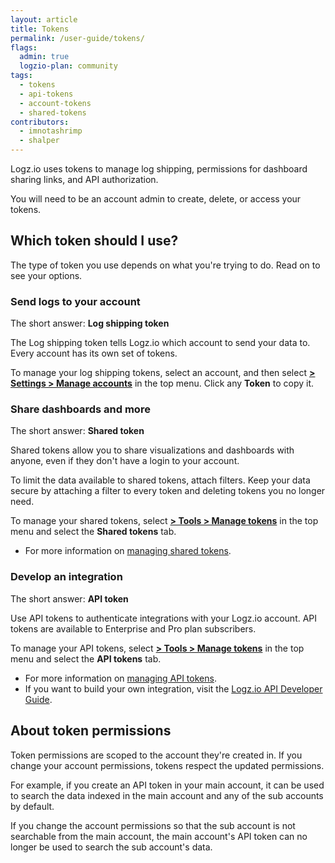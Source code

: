 ```yaml
---
layout: article
title: Tokens
permalink: /user-guide/tokens/
flags:
  admin: true
  logzio-plan: community
tags:
  - tokens
  - api-tokens
  - account-tokens
  - shared-tokens
contributors:
  - imnotashrimp
  - shalper
---
```


Logz.io uses tokens to manage log shipping, permissions for dashboard sharing links, and API authorization.

You will need to be an account admin to create, delete, or access your tokens.

## Which token should I use?

The type of token you use depends on what you're trying to do.
Read on to see your options.

### Send logs to your account

The short answer: **Log shipping token**

The Log shipping token tells Logz.io which account to send your data to.
Every account has its own set of tokens.

To manage your log shipping tokens, select an account, and then select [**<i class="li li-gear"></i> > Settings > Manage accounts**](https://app.logz.io/#/dashboard/settings/manage-tokens/log-shipping) in the top menu.
Click any **Token** to copy it.

### Share dashboards and more

The short answer: **Shared token**

Shared tokens allow you to share visualizations and dashboards with anyone, even if they don't have a login to your account.

To limit the data available to shared tokens, attach filters.
Keep your data secure by attaching a filter to every token and deleting tokens you no longer need.

To manage your shared tokens, select [**<i class="li li-gear"></i> > Tools > Manage tokens**](https://app.logz.io/#/dashboard/settings/manage-tokens/shared) in the top menu and select the **Shared tokens** tab.

* For more information on [managing shared tokens]({{site.baseurl}}/user-guide/tokens/shared-tokens.html).

### Develop an integration

The short answer: **API token**

Use API tokens to authenticate integrations with your Logz.io account.
API tokens are available to Enterprise and Pro plan subscribers.

To manage your API tokens, select [**<i class="li li-gear"></i> > Tools > Manage tokens**](https://app.logz.io/#/dashboard/settings/manage-tokens/api) in the top menu and select the **API tokens** tab.

* For more information on [managing API tokens]({{site.baseurl}}/user-guide/tokens/api-tokens.html).
* If you want to build your own integration, visit the [Logz.io API Developer Guide]({{site.baseurl}}/api/).

## About token permissions

Token permissions are scoped to the account they're created in.
If you change your account permissions, tokens respect the updated permissions.

For example, if you create an API token in your main account, it can be used to search the data indexed in the main account and any of the sub accounts by default.

If you change the account permissions so that the sub account is not searchable from the main account, the main account's API token can no longer be used to search the sub account's data.
